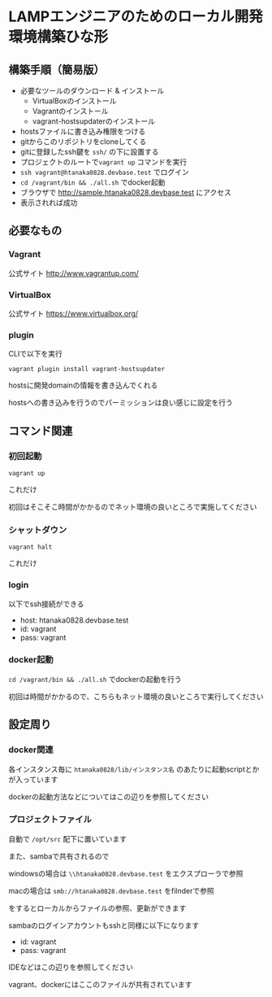 # LAMPエンジニアのためのローカル開発環境構築ひな形

## 構築手順（簡易版）

- 必要なツールのダウンロード & インストール
	- VirtualBoxのインストール
	- Vagrantのインストール
	- vagrant-hostsupdaterのインストール
- hostsファイルに書き込み権限をつける
- gitからこのリポジトリをcloneしてくる
- gitに登録したssh鍵を `ssh/` の下に設置する
- プロジェクトのルートで`vagrant up` コマンドを実行
- `ssh vagrant@htanaka0828.devbase.test` でログイン
- `cd /vagrant/bin && ./all.sh` でdocker起動
- ブラウザで http://sample.htanaka0828.devbase.test にアクセス
- 表示されれば成功

## 必要なもの

### Vagrant

公式サイト
http://www.vagrantup.com/

### VirtualBox

公式サイト
https://www.virtualbox.org/

### plugin

CLIで以下を実行

`vagrant plugin install vagrant-hostsupdater`

hostsに開発domainの情報を書き込んでくれる

hostsへの書き込みを行うのでパーミッションは良い感じに設定を行う

## コマンド関連

### 初回起動

`vagrant up`

これだけ

初回はそこそこ時間がかかるのでネット環境の良いところで実施してください

### シャットダウン

`vagrant halt`

これだけ

### login

以下でssh接続ができる

- host: htanaka0828.devbase.test
- id: vagrant
- pass: vagrant


### docker起動

`cd /vagrant/bin && ./all.sh` でdockerの起動を行う

初回は時間がかかるので、こちらもネット環境の良いところで実行してください

## 設定周り

### docker関連
各インスタンス毎に `htanaka0828/lib/インスタンス名` のあたりに起動scriptとかが入っています

dockerの起動方法などについてはこの辺りを参照してください

### プロジェクトファイル
自動で `/opt/src` 配下に置いています

また、sambaで共有されるので

windowsの場合は `\\htanaka0828.devbase.test` をエクスプローラで参照

macの場合は `smb://htanaka0828.devbase.test` をfilnderで参照

をするとローカルからファイルの参照、更新ができます

sambaのログインアカウントもsshと同様に以下になります

- id: vagrant
- pass: vagrant

IDEなどはこの辺りを参照してください

vagrant、dockerにはここのファイルが共有されています
